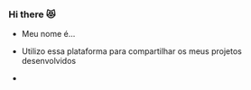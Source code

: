### Hi there 😻

- Meu nome é...

- Utilizo essa plataforma para compartilhar os meus projetos desenvolvidos

- 

